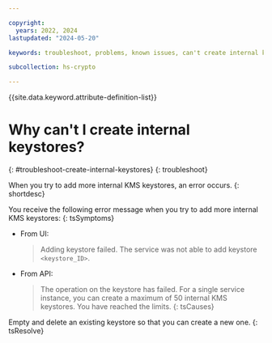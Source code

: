 ```yaml
---

copyright:
  years: 2022, 2024
lastupdated: "2024-05-20"

keywords: troubleshoot, problems, known issues, can't create internal keystores

subcollection: hs-crypto

---
```


{{site.data.keyword.attribute-definition-list}}



# Why can't I create internal keystores?
{: #troubleshoot-create-internal-keystores}
{: troubleshoot}

When you try to add more internal KMS keystores, an error occurs.
{: shortdesc}

You receive the following error message when you try to add more internal KMS keystores:
{: tsSymptoms}

- From UI:

    > Adding keystore failed. The service was not able to add keystore `<keystore_ID>`.

- From API:

    > The operation on the keystore has failed. 
For a single service instance, you can create a maximum of 50 internal KMS keystores. You have reached the limits.
{: tsCauses}

Empty and delete an existing keystore so that you can create a new one.
{: tsResolve}


